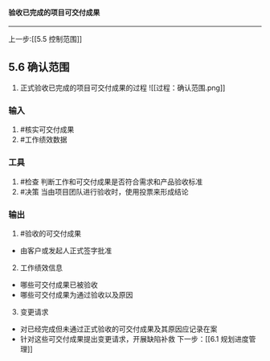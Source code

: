 #### 验收已完成的项目可交付成果
***
上一步:[[5.5 控制范围]]

## 5.6 确认范围
1. 正式验收已完成的项目可交付成果的过程
![[过程：确认范围.png]]

### 输入
1. #核实可交付成果
2. #工作绩效数据

### 工具
1. #检查
判断工作和可交付成果是否符合需求和产品验收标准
3. #决策
当由项目团队进行验收时，使用投票来形成结论

### 输出
1. #验收的可交付成果
* 由客户或发起人正式签字批准
2. 工作绩效信息
* 哪些可交付成果已被验收
* 哪些可交付成果为通过验收以及原因
3. 变更请求
* 对已经完成但未通过正式验收的可交付成果及其原因应记录在案
* 针对这些可交付成果提出变更请求，开展缺陷补救
下一步：[[6.1 规划进度管理]]